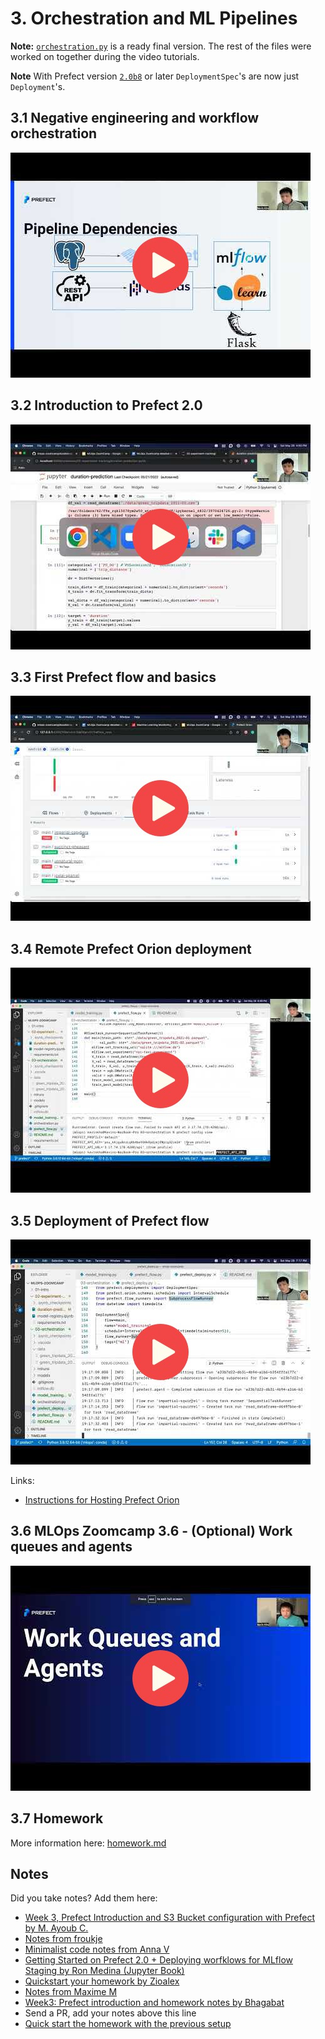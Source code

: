 # 3. Orchestration and ML Pipelines

**Note:** [`orchestration.py`](orchestration.py) is a ready final version. The rest of the files were worked on together during the video tutorials.

**Note** With Prefect version [`2.0b8`](https://github.com/PrefectHQ/prefect/blob/orion/RELEASE-NOTES.md#20b8) or later `DeploymentSpec`'s are now just `Deployment`'s.

## 3.1 Negative engineering and workflow orchestration

<a href="https://www.youtube.com/watch?v=eKzCjNXoCTc&list=PL3MmuxUbc_hIUISrluw_A7wDSmfOhErJK">
  <img src="images/thumbnail-3-01.jpg">
</a>



## 3.2 Introduction to Prefect 2.0

<a href="https://www.youtube.com/watch?v=Yb6NJwI7bXw&list=PL3MmuxUbc_hIUISrluw_A7wDSmfOhErJK">
  <img src="images/thumbnail-3-02.jpg">
</a>



## 3.3 First Prefect flow and basics

<a href="https://www.youtube.com/watch?v=MCFpURG506w&list=PL3MmuxUbc_hIUISrluw_A7wDSmfOhErJK">
  <img src="images/thumbnail-3-03.jpg">
</a>



## 3.4 Remote Prefect Orion deployment

<a href="https://www.youtube.com/watch?v=ComkSIAB0k4&list=PL3MmuxUbc_hIUISrluw_A7wDSmfOhErJK">
  <img src="images/thumbnail-3-04.jpg">
</a>



## 3.5 Deployment of Prefect flow

<a href="https://www.youtube.com/watch?v=xw9JfaWPPps&list=PL3MmuxUbc_hIUISrluw_A7wDSmfOhErJK">
  <img src="images/thumbnail-3-05.jpg">
</a>

Links:

* [Instructions for Hosting Prefect Orion](https://discourse.prefect.io/t/hosting-an-orion-instance-on-a-cloud-vm/967)


## 3.6 MLOps Zoomcamp 3.6 - (Optional) Work queues and agents

<a href="https://www.youtube.com/watch?v=oDSf0ThKsso&list=PL3MmuxUbc_hIUISrluw_A7wDSmfOhErJK">
  <img src="images/thumbnail-3-06.jpg">
</a>


## 3.7 Homework

More information here: [homework.md](homework.md)


## Notes

Did you take notes? Add them here:

* [Week 3, Prefect Introduction and S3 Bucket configuration with Prefect by M. Ayoub C.](https://gist.github.com/Qfl3x/8dd69b8173f027b9468016c118f3b6a5)
* [Notes from froukje](https://github.com/froukje/ml-ops-zoomcamp/blob/master/03-orchestration/week03_orchestration.ipynb)
* [Minimalist code notes from Anna V](https://github.com/annnvv/mlops_zoomcamp/blob/main/notes/module3_notes_prefect.md)
* [Getting Started on Prefect 2.0 + Deploying worfklows for MLflow Staging by Ron Medina (Jupyter Book)](https://particle1331.github.io/inefficient-networks/notebooks/mlops/3-prefect/3-prefect.html)
* [Quickstart your homework by Zioalex](https://github.com/zioalex/mlops-zoomcamp/blob/week3/03-orchestration/homework_quickstart.md)
* [Notes from Maxime M](https://github.com/maxmarkov/mlops-zoomcamp/blob/master/lecture-notes/WEEK-3/03-orchestration.md)
* [Week3: Prefect introduction and homework notes by Bhagabat](https://github.com/BPrasad123/MLOps_Zoomcamp/tree/main/Week3)
* Send a PR, add your notes above this line
* [Quick start the homework with the previous setup](https://github.com/zioalex/mlops-zoomcamp/blob/main/03-orchestration/homework_quickstart.md)
